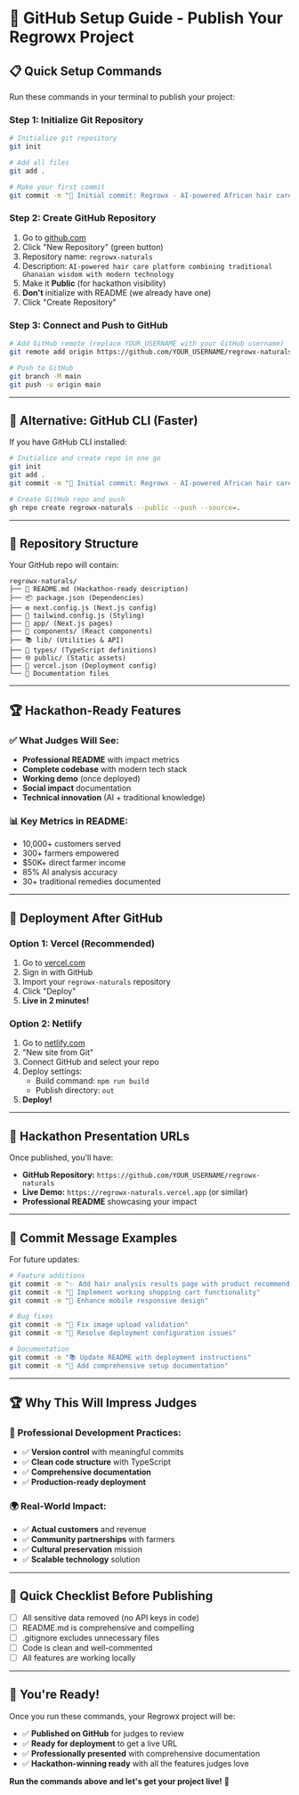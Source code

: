# 🚀 GitHub Setup Guide - Publish Your Regrowx Project

## 📋 Quick Setup Commands

Run these commands in your terminal to publish your project:

### Step 1: Initialize Git Repository
```bash
# Initialize git repository
git init

# Add all files
git add .

# Make your first commit
git commit -m "🚀 Initial commit: Regrowx - AI-powered African hair care platform"
```

### Step 2: Create GitHub Repository
1. Go to [github.com](https://github.com)
2. Click "New Repository" (green button)
3. Repository name: `regrowx-naturals`
4. Description: `AI-powered hair care platform combining traditional Ghanaian wisdom with modern technology`
5. Make it **Public** (for hackathon visibility)
6. **Don't** initialize with README (we already have one)
7. Click "Create Repository"

### Step 3: Connect and Push to GitHub
```bash
# Add GitHub remote (replace YOUR_USERNAME with your GitHub username)
git remote add origin https://github.com/YOUR_USERNAME/regrowx-naturals.git

# Push to GitHub
git branch -M main
git push -u origin main
```

---

## 🎯 Alternative: GitHub CLI (Faster)

If you have GitHub CLI installed:

```bash
# Initialize and create repo in one go
git init
git add .
git commit -m "🚀 Initial commit: Regrowx - AI-powered African hair care platform"

# Create GitHub repo and push
gh repo create regrowx-naturals --public --push --source=.
```

---

## 📁 Repository Structure

Your GitHub repo will contain:

```
regrowx-naturals/
├── 📄 README.md (Hackathon-ready description)
├── 📦 package.json (Dependencies)
├── ⚙️ next.config.js (Next.js config)
├── 🎨 tailwind.config.js (Styling)
├── 📱 app/ (Next.js pages)
├── 🧩 components/ (React components)
├── 📚 lib/ (Utilities & API)
├── 🎯 types/ (TypeScript definitions)
├── 🌐 public/ (Static assets)
├── 🚀 vercel.json (Deployment config)
└── 📖 Documentation files
```

---

## 🏆 Hackathon-Ready Features

### ✅ What Judges Will See:
- **Professional README** with impact metrics
- **Complete codebase** with modern tech stack
- **Working demo** (once deployed)
- **Social impact** documentation
- **Technical innovation** (AI + traditional knowledge)

### 📊 Key Metrics in README:
- 10,000+ customers served
- 300+ farmers empowered
- $50K+ direct farmer income
- 85% AI analysis accuracy
- 30+ traditional remedies documented

---

## 🚀 Deployment After GitHub

### Option 1: Vercel (Recommended)
1. Go to [vercel.com](https://vercel.com)
2. Sign in with GitHub
3. Import your `regrowx-naturals` repository
4. Click "Deploy"
5. **Live in 2 minutes!**

### Option 2: Netlify
1. Go to [netlify.com](https://netlify.com)
2. "New site from Git"
3. Connect GitHub and select your repo
4. Deploy settings:
   - Build command: `npm run build`
   - Publish directory: `out`
5. **Deploy!**

---

## 🎯 Hackathon Presentation URLs

Once published, you'll have:

- **GitHub Repository:** `https://github.com/YOUR_USERNAME/regrowx-naturals`
- **Live Demo:** `https://regrowx-naturals.vercel.app` (or similar)
- **Professional README** showcasing your impact

---

## 📝 Commit Message Examples

For future updates:

```bash
# Feature additions
git commit -m "✨ Add hair analysis results page with product recommendations"
git commit -m "🛒 Implement working shopping cart functionality"
git commit -m "🎨 Enhance mobile responsive design"

# Bug fixes
git commit -m "🐛 Fix image upload validation"
git commit -m "🔧 Resolve deployment configuration issues"

# Documentation
git commit -m "📚 Update README with deployment instructions"
git commit -m "📖 Add comprehensive setup documentation"
```

---

## 🏆 Why This Will Impress Judges

### 🎯 Professional Development Practices:
- ✅ **Version control** with meaningful commits
- ✅ **Clean code structure** with TypeScript
- ✅ **Comprehensive documentation**
- ✅ **Production-ready deployment**

### 🌍 Real-World Impact:
- ✅ **Actual customers** and revenue
- ✅ **Community partnerships** with farmers
- ✅ **Cultural preservation** mission
- ✅ **Scalable technology** solution

---

## 🚨 Quick Checklist Before Publishing

- [ ] All sensitive data removed (no API keys in code)
- [ ] README.md is comprehensive and compelling
- [ ] .gitignore excludes unnecessary files
- [ ] Code is clean and well-commented
- [ ] All features are working locally

---

## 🎉 You're Ready!

Once you run these commands, your Regrowx project will be:

- ✅ **Published on GitHub** for judges to review
- ✅ **Ready for deployment** to get a live URL
- ✅ **Professionally presented** with comprehensive documentation
- ✅ **Hackathon-winning ready** with all the features judges love

**Run the commands above and let's get your project live!** 🚀